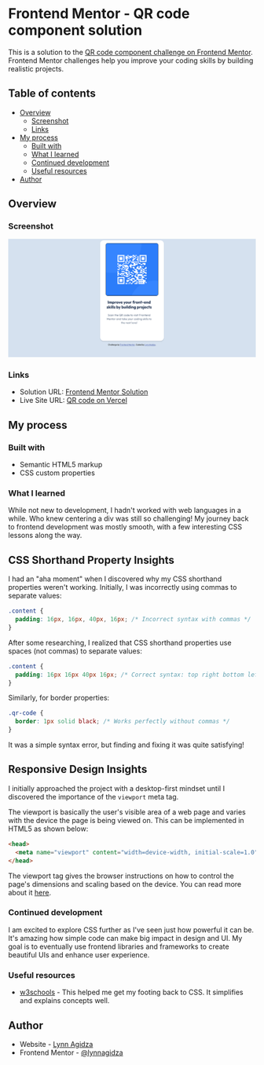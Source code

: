 # Frontend Mentor - QR code component solution

This is a solution to the [QR code component challenge on Frontend Mentor](https://www.frontendmentor.io/challenges/qr-code-component-iux_sIO_H). Frontend Mentor challenges help you improve your coding skills by building realistic projects.

## Table of contents

- [Overview](#overview)
  - [Screenshot](#screenshot)
  - [Links](#links)
- [My process](#my-process)
  - [Built with](#built-with)
  - [What I learned](#what-i-learned)
  - [Continued development](#continued-development)
  - [Useful resources](#useful-resources)
- [Author](#author)

## Overview

### Screenshot

![](./screenshot.png)

### Links

- Solution URL: [Frontend Mentor Solution](https://www.frontendmentor.io/solutions/responsive-qr-code-component-CDO54azwaf)
- Live Site URL: [QR code on Vercel](https://qr-code-component-eta-gilt.vercel.app)

## My process

### Built with

- Semantic HTML5 markup
- CSS custom properties

### What I learned

While not new to development, I hadn't worked with web languages in a while. Who knew centering a div was still so challenging! My journey back to frontend development was mostly smooth, with a few interesting CSS lessons along the way.

## CSS Shorthand Property Insights

I had an "aha moment" when I discovered why my CSS shorthand properties weren't working. Initially, I was incorrectly using commas to separate values:

```css
.content {
  padding: 16px, 16px, 40px, 16px; /* Incorrect syntax with commas */
}
```

After some researching, I realized that CSS shorthand properties use spaces (not commas) to separate values:

```css
.content {
  padding: 16px 16px 40px 16px; /* Correct syntax: top right bottom left */
}
```

Similarly, for border properties:

```css
.qr-code {
  border: 1px solid black; /* Works perfectly without commas */
}
```

It was a simple syntax error, but finding and fixing it was quite satisfying!

## Responsive Design Insights

I initially approached the project with a desktop-first mindset until I discovered the importance of the `viewport` meta tag.

The viewport is basically the user's visible area of a web page and varies with the device the page is being viewed on. This can be implemented in HTML5 as shown below:

```html
<head>
  <meta name="viewport" content="width=device-width, initial-scale=1.0" />
</head>
```

The viewport tag gives the browser instructions on how to control the page's dimensions and scaling based on the device. You can read more about it [here](https://www.w3schools.com/css/css_rwd_viewport.asp).

### Continued development

I am excited to explore CSS further as I've seen just how powerful it can be. It's amazing how simple code can make big impact in design and UI. My goal is to eventually use frontend libraries and frameworks to create beautiful UIs and enhance user experience.

### Useful resources

- [w3schools](https://www.w3schools.com/css/) - This helped me get my footing back to CSS. It simplifies and explains concepts well.

## Author

- Website - [Lynn Agidza](https://lynnagidza.github.io/)
- Frontend Mentor - [@lynnagidza](https://www.frontendmentor.io/profile/lynnagidza)
